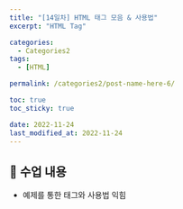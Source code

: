 ```yaml
---
title: "[14일차] HTML 태그 모음 & 사용법"
excerpt: "HTML Tag"

categories:
  - Categories2
tags:
  - [HTML]

permalink: /categories2/post-name-here-6/

toc: true
toc_sticky: true

date: 2022-11-24
last_modified_at: 2022-11-24
---
```


## 🦥 수업 내용

* 예제를 통한 태그와 사용법 익힘
